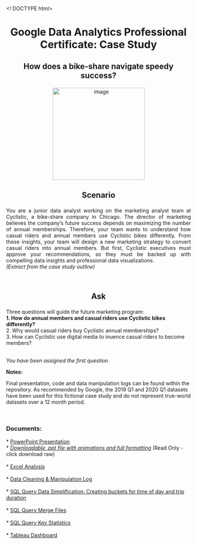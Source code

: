 <! DOCTYPE html>
<html>
  <h1><p align="center">
    Google Data Analytics Professional Certificate: Case Study</p></h1>

<body> 

<h2><p align="center">How does a bike-share navigate speedy success?</p></h2>

<p align="center"><img width="251" alt="image" src="https://github.com/danielcapehorn/GC_Case_Study1/assets/158836200/e9d5eeb5-1f1f-4e26-8bc8-e1cdd68f513a">


<h2><p align="center">Scenario</p></h2>

<p align="justify">You are a junior data analyst working on the marketing analyst team at Cyclistic, a bike-share company in Chicago. The director of marketing 
believes the company’s future success depends on maximizing the number of annual memberships. Therefore, your team wants to understand how casual 
riders and annual members use Cyclistic bikes diff erently. From these insights, your team will design a new marketing strategy to convert casual 
riders into annual members. But  first, Cyclistic executives must approve your recommendations, so they must be backed up with compelling data 
insights and professional data visualizations.</br>
<i>(Extract from the case study outline)</i></p></br>

<h2><p align="center">Ask</p></h2>
<p>Three questions will guide the future marketing program:</br>
<b>1. How do annual members and casual riders use Cyclistic bikes di fferently?</b></br>
2. Why would casual riders buy Cyclistic annual memberships?</br>
3. How can Cyclistic use digital media to in uence casual riders to become members?</br></br>

<i>You have been assigned the first question</i></p>

<b>Notes:</b>
<p align="justify"></p>Final presentation, code and data manipulation logs can be found within the repository. As recommended by Google, the 2019 Q1 and 2020 Q1 datasets 
have been used for this fictional case study and do not represent true-world datasets over a 12 month period.</p></br>

<h3>Documents:</h3>
<p>
* <a href="https://docs.google.com/presentation/d/1bhYNChRqbBJIuU62qQ_RsMLN9FMMXQ0J/edit?usp=drive_link">PowerPoint Presentation</a></br>
* <a href="https://github.com/danielcapehorn/GC_Case_Study/blob/6cc39b14d103493a36efdcd59b4c019764a6b900/2024-01-30CyclisticGCCaseStudy1V00.03.pptx"><i>Downloadable .ppt file with animations and full formatting</i></a> (Read Only - click download raw)</br></br>
* <a href="https://docs.google.com/spreadsheets/d/1zHQSTusbflIL2qpKj7Z7UWm1WZw_ZrVq/edit?usp=drive_link&ouid=109552726321683279592&rtpof=true&sd=true">Excel Analysis</a></br></br>
* <a href="https://drive.google.com/file/d/1g17vSyw_RKD9TP7s3_fimg0Hdo1Znogh/view?usp=drive_link">Data Cleaning & Manipulation Log</a></br></br>
* <a href="https://drive.google.com/file/d/1TmOIMHuFo2qDvFpLTkjlOKqq5uZWZaOv/view?usp=drive_link">SQL Query Data Simplification: Creating buckets for time of day and trip duration</a></br></br>
* <a href="https://drive.google.com/file/d/1gd7mL_HLPb22LhigDH4MBGYYqiwMVuGZ/view?usp=drive_link">SQL Query Merge Files</a></br></br>
* <a href="https://drive.google.com/file/d/1ZuXETgVk2XikgqDydeB_6cVzFqMRfJRT/view?usp=drive_link">SQL Query Key Statistics</a></br></br>
* <a href="https://public.tableau.com/views/CyclisticMostFrequented/EndStationDashboard?:language=en-US&:display_count=n&:origin=viz_share_link">Tableau Dashboard</a>

</p>
</body>
</html>


